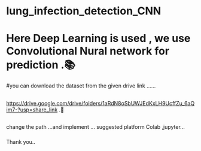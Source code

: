 # lung_infection_detection_CNN

# Here Deep Learning is used , we use Convolutional Nural network for prediction .📚
#you can download the dataset from the given drive link ......
##
https://drive.google.com/drive/folders/1aRdN8oSbUWJEdKxLH9UcffZu_6aQim7-?usp=share_link .🤞
##
change the path ...and implement ...
suggested platform Colab ,jupyter...
###
Thank you..
